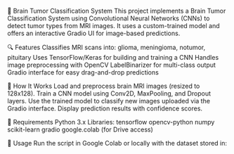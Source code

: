 🧠 Brain Tumor Classification System
This project implements a Brain Tumor Classification System using Convolutional Neural Networks (CNNs) to detect tumor types from MRI images. It uses a custom-trained model and offers an interactive Gradio UI for image-based predictions.

🔍 Features
Classifies MRI scans into: glioma, meningioma, notumor, pituitary
Uses TensorFlow/Keras for building and training a CNN
Handles image preprocessing with OpenCV
LabelBinarizer for multi-class output
Gradio interface for easy drag-and-drop predictions

🧠 How It Works
Load and preprocess brain MRI images (resized to 128x128).
Train a CNN model using Conv2D, MaxPooling, and Dropout layers.
Use the trained model to classify new images uploaded via the Gradio interface.
Display prediction results with confidence scores.

📁 Requirements
Python 3.x
Libraries:
tensorflow
opencv-python
numpy
scikit-learn
gradio
google.colab (for Drive access)

🚀 Usage
Run the script in Google Colab or locally with the dataset stored in:
